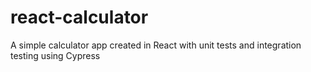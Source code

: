 # react-calculator
A simple calculator app created in React with unit tests and integration testing using Cypress
